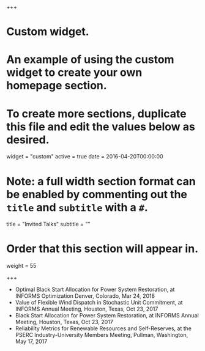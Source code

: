 +++
# Custom widget.
# An example of using the custom widget to create your own homepage section.
# To create more sections, duplicate this file and edit the values below as desired.
widget = "custom"
active = true
date = 2016-04-20T00:00:00

# Note: a full width section format can be enabled by commenting out the `title` and `subtitle` with a `#`.
title = "Invited Talks"
subtitle = ""

# Order that this section will appear in.
weight = 55

+++
* Optimal Black Start Allocation for Power System Restoration, at INFORMS Optimization Denver, Colorado, Mar 24, 2018
* Value of Flexible Wind Dispatch in Stochastic Unit Commitment, at INFORMS Annual Meeting, Houston, Texas, Oct 23, 2017
* Black Start Allocation for Power System Restoration, at INFORMS Annual Meeting, Houston, Texas, Oct 23, 2017
* Reliability Metrics for Renewable Resources and Self-Reserves, at the PSERC Industry-University Members Meeting, Pullman, Washington, May 17, 2017
